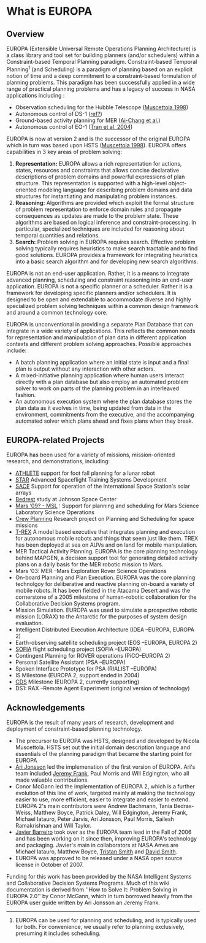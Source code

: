 # What is EUROPA #

## Overview ##
EUROPA (Extensible Universal Remote Operations Planning Architecture) is a class library and tool set for building planners (and/or schedulers) within a Constraint-based Temporal Planning paradigm. Constraint-based Temporal Planning<sup>1</sup> (and Scheduling) is a paradigm of planning based on an explicit notion of time and a deep commitment to a constraint-based formulation of planning problems.
This paradigm has been successfully applied in a wide range of practical planning problems and has a legacy of success in NASA applications including :

  * Observation scheduling for the Hubble Telescope ([Muscettola 1998](DocReferences.md))
  * Autonomous control of DS-1 ([ref?](DocReferences.md))
  * Ground-based activity planning for MER ([Ai-Chang et al.](DocReferences.md))
  * Autonomous control of EO-1 ([Tran et al. 2004](DocReferences.md))

EUROPA is now at version 2 and is the successor of the original EUROPA which in turn was based upon HSTS ([Muscettola 1998](DocReferences.md)). EUROPA offers capabilities in 3 key areas of problem solving:

  1. **Representation:** EUROPA allows a rich representation for actions, states, resources and constraints that allows concise declarative descriptions of problem domains and powerful expressions of plan structure. This representation is supported with a high-level object-oriented modeling language for describing problem domains and data structures for instantiating and manipulating problem instances.
  1. **Reasoning:** Algorithms are provided which exploit the formal structure of problem representation to enforce domain rules and propagate consequences as updates are made to the problem state. These algorithms are based on logical inference and constraint-processing. In particular, specialized techniques are included for reasoning about temporal quantities and relations.
  1. **Search:** Problem solving in EUROPA requires search. Effective problem solving typically requires heuristics to make search tractable and to find good solutions.  EUROPA provides a framework for integrating heuristics into a basic search algorithm and for developing new search algorithms.

EUROPA is not an end-user application. Rather, it is a means to integrate advanced planning, scheduling and constraint reasoning into an end-user application. EUROPA is not a specific planner or a scheduler. Rather it is a framework for developing specific planners and/or schedulers. It is designed to be open and extendable to accommodate diverse and highly specialized problem solving techniques within a common design framework and around a common technology core.

EUROPA is unconventional in providing a separate Plan Database that can integrate in a wide variety of applications. This reflects the common needs for representation and manipulation of plan data in different application contexts and different problem solving approaches. Possible approaches include:

  * A batch planning application where an initial state is input and a final plan is output without any interaction with other actors.
  * A mixed-initiative planning application where human users interact directly with a plan database but also employ an automated problem solver to work on parts of the planning problem in an interleaved fashion.
  * An autonomous execution system where the plan database stores the plan data as it evolves in time, being updated from data in the environment, commitments from the executive, and the accompanying automated solver which plans ahead and fixes plans when they break.

## EUROPA-related Projects ##
EUROPA has been used for a variety of missions, mission-oriented research, and demonstrations, including:

  * [ATHLETE](http://www-robotics.jpl.nasa.gov/systems/system.cfm?System=11) support for foot fall planning for a lunar robot
  * [STAR](http://ic.arc.nasa.gov/tech/groups/index.php?gid=56&ta=3) Advanced Spaceflight Training Systems Development
  * [SACE](http://ase.arc.nasa.gov/news/story.php?id=478) Support for operation of the International Space Station's solar arrays
  * [Bedrest](http://www.bedreststudy.com) study at Johnson Space Center
  * [Mars ‘09? - MSL](http://mars.jpl.nasa.gov/msl/) : Support for planning and scheduling  for Mars Science Laboratory Science Operations
  * [Crew Planning](http://www.nasa.gov/missions/shuttle/f_schedule.html) Research project on Planning and Scheduling for space missions
  * [T-REX](http://code.google.com/p/trex-autonomy) A model based executive that integrates planning and execution for autonomous mobile robots and things that seem just like them. TREX has been deployed at sea on AUVs and on land for mobile manipulation.
  * MER Tactical Activity Planning. EUROPA is the core planning technology behind MAPGEN, a decision support tool for generating detailed activity plans on a daily basis for the MER robotic mission to Mars.
  * Mars ‘03: MER –Mars Exploration Rover Science Operations
  * On-board Planning and Plan Execution. EUROPA was the core planning technolgoy for deliberative and reactive planning on-board a variety of mobile robots. It has been fielded in the Atacama Desert and was the cornerstone of a 2005 milestone of human-robotic collaboration for the Collaborative Decision Systems program.
  * Mission Simulation. EUROPA was used to simulate a prospective robotic mission (LORAX) to the Antarctic for the purposes of system design evaluation.
  * Intelligent Distributed Execution Architecture (IDEA –EUROPA, EUROPA 2)
  * Earth-observing satellite scheduling project (EOS –EUROPA, EUROPA 2)
  * [SOFIA](http://www.nasa.gov/centers/ames/research/exploringtheuniverse/exploringtheuniverse-sofia.html) flight scheduling project (SOFIA –EUROPA)
  * Contingent Planning for ROVER operations (PiCO–EUROPA 2)
  * Personal Satellite Assistant (PSA –EUROPA)
  * Spoken Interface Prototype for PSA (RIALIST –EUROPA)
  * IS Milestone (EUROPA 2, support ended in 2004)
  * [CDS](http://ti.arc.nasa.gov/projects/cds) Milestone (EUROPA 2, currently supporting)
  * DS1: RAX –Remote Agent Experiment (original version of technology)

## Acknowledgements ##
EUROPA is the result of many years of research, development and deployment of constraint-based planning technology.

  * The precursor to EUROPA was HSTS, designed and developed by Nicola Muscettola. HSTS set out the initial domain description language and essentials of the planning paradigm that became the starting point for EUROPA
  * [Ari Jonsson](http://www.ru.is/ari) led the implemenation of the first version of EUROPA. Ari's team included [Jeremy Frank](http://ti.arc.nasa.gov/profile/frank/), Paul Morris and Will Edgington, who all made valuable contributions.
  * Conor McGann led the implementation of EUROPA 2, which is a further evolution of this line of work, targeted mainly at making the technology easier to use, more efficient, easier to integrate and easier to extend. EUROPA 2's main contributors were Andrew Bachmann, Tania Bedrax-Weiss,  Matthew Boyce, Patrick Daley, Will Edgington, Jeremy Frank, Michael Iatauro, Peter Jarvis, Ari Jonsson, Paul Morris, Sailesh Ramakrishnan and Will Taylor.
  * [Javier Barreiro](http://ti.arc.nasa.gov/profile/javier/) took over as the EUROPA team lead in the Fall of 2006 and has been working on it since then, improving EUROPA's technology and packaging. Javier's main in collaborators at NASA Ames are Michael Iatauro, Matthew Boyce,  [Tristan Smith](http://ti.arc.nasa.gov/profile/tsmith/) and [David Smith](http://ti.arc.nasa.gov/profile/de2smith/).
  * EUROPA was approved to be released under a NASA open source license in October of 2007.

Funding for this work has been provided by the NASA Intelligent Systems and Collaborative Decision Systems Programs.  Much of this wiki documentation is derived from ''How to Solve It: Problem Solving in EUROPA 2.0'' by Conor McGann, which in turn borrowed heavily from the EUROPA user guide written by Ari Jonsson an Jeremy Frank.


---

1. EUROPA can be used for planning and scheduling, and is typically used for both.  For convenience, we usually refer to planning exclusively, presuming it includes scheduling.